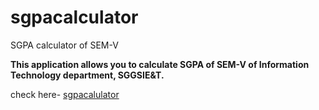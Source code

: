 # sgpacalculator
SGPA calculator of SEM-V 

**This application allows you to calculate SGPA of SEM-V of Information Technology department, SGGSIE&T.**

check here- [sgpacalulator](https://vishalibitwar.github.io/sgpacalculator/)
